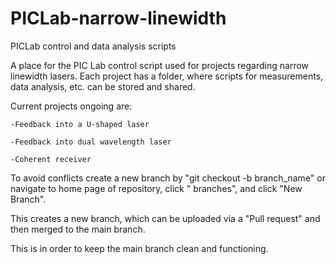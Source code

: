 # PICLab-narrow-linewidth
PICLab control and data analysis scripts

A place for the PIC Lab control script used for projects regarding narrow linewidth lasers.
Each project has a folder, where scripts for measurements, data analysis, etc. can be stored and shared.


Current projects ongoing are:

    -Feedback into a U-shaped laser

    -Feedback into dual wavelength laser  

    -Coherent receiver

To avoid conflicts create a new branch by
    "git checkout -b branch_name" 
    or navigate to home page of repository, click "<n> branches", and click "New Branch".

This creates a new branch, which can be uploaded via a "Pull request" and then merged to the main branch.

This is in order to keep the main branch clean and functioning.
